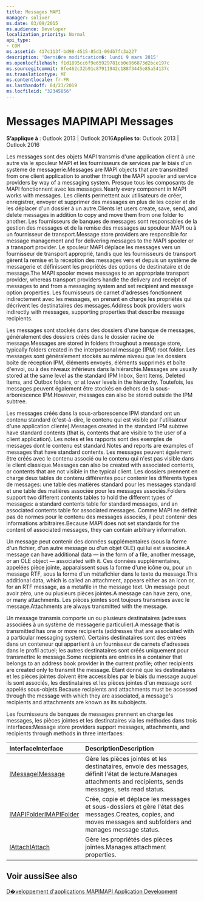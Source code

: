 ```yaml
---
title: Messages MAPI
manager: soliver
ms.date: 03/09/2015
ms.audience: Developer
localization_priority: Normal
api_type:
- COM
ms.assetid: 417c113f-bd98-4515-85d1-09db7fc3a227
description: 'Derni�re modification�: lundi 9 mars 2015'
ms.openlocfilehash: f1d1895cc6f9e65929781cb0e966873d2bce197c
ms.sourcegitcommit: 8fe462c32b91c87911942c188f3445e85a54137c
ms.translationtype: MT
ms.contentlocale: fr-FR
ms.lasthandoff: 04/23/2019
ms.locfileid: "32345856"
---
```

# <a name="mapi-messages"></a><span data-ttu-id="5a191-103">Messages MAPI</span><span class="sxs-lookup"><span data-stu-id="5a191-103">MAPI Messages</span></span>

  
  
<span data-ttu-id="5a191-104">**S’applique à** : Outlook 2013 | Outlook 2016</span><span class="sxs-lookup"><span data-stu-id="5a191-104">**Applies to**: Outlook 2013 | Outlook 2016</span></span> 
  
<span data-ttu-id="5a191-105">Les messages sont des objets MAPI transmis d'une application client à une autre via le spouleur MAPI et les fournisseurs de services par le biais d'un système de messagerie.</span><span class="sxs-lookup"><span data-stu-id="5a191-105">Messages are MAPI objects that are transmitted from one client application to another through the MAPI spooler and service providers by way of a messaging system.</span></span> <span data-ttu-id="5a191-106">Presque tous les composants de MAPI fonctionnent avec les messages.</span><span class="sxs-lookup"><span data-stu-id="5a191-106">Nearly every component in MAPI works with messages.</span></span> <span data-ttu-id="5a191-107">Les clients permettent aux utilisateurs de créer, enregistrer, envoyer et supprimer des messages en plus de les copier et de les déplacer d'un dossier à un autre.</span><span class="sxs-lookup"><span data-stu-id="5a191-107">Clients let users create, save, send, and delete messages in addition to copy and move them from one folder to another.</span></span> <span data-ttu-id="5a191-108">Les fournisseurs de banques de messages sont responsables de la gestion des messages et de la remise des messages au spouleur MAPI ou à un fournisseur de transport.</span><span class="sxs-lookup"><span data-stu-id="5a191-108">Message store providers are responsible for message management and for delivering messages to the MAPI spooler or a transport provider.</span></span> <span data-ttu-id="5a191-109">Le spouleur MAPI déplace les messages vers un fournisseur de transport approprié, tandis que les fournisseurs de transport gèrent la remise et la réception des messages vers et depuis un système de messagerie et définissent les propriétés des options de destinataire et de message.</span><span class="sxs-lookup"><span data-stu-id="5a191-109">The MAPI spooler moves messages to an appropriate transport provider, whereas transport providers handle the delivery and receipt of messages to and from a messaging system and set recipient and message option properties.</span></span> <span data-ttu-id="5a191-110">Les fournisseurs de carnet d'adresses fonctionnent indirectement avec les messages, en prenant en charge les propriétés qui décrivent les destinataires des messages.</span><span class="sxs-lookup"><span data-stu-id="5a191-110">Address book providers work indirectly with messages, supporting properties that describe message recipients.</span></span>
  
<span data-ttu-id="5a191-111">Les messages sont stockés dans des dossiers d'une banque de messages, généralement des dossiers créés dans le dossier racine de message.</span><span class="sxs-lookup"><span data-stu-id="5a191-111">Messages are stored in folders throughout a message store, typically folders created in the interpersonal message (IPM) root folder.</span></span> <span data-ttu-id="5a191-112">Les messages sont généralement stockés au même niveau que les dossiers boîte de réception IPM, éléments envoyés, éléments supprimés et boîte d'envoi, ou à des niveaux inférieurs dans la hiérarchie.</span><span class="sxs-lookup"><span data-stu-id="5a191-112">Messages are usually stored at the same level as the standard IPM Inbox, Sent Items, Deleted Items, and Outbox folders, or at lower levels in the hierarchy.</span></span> <span data-ttu-id="5a191-113">Toutefois, les messages peuvent également être stockés en dehors de la sous-arborescence IPM.</span><span class="sxs-lookup"><span data-stu-id="5a191-113">However, messages can also be stored outside the IPM subtree.</span></span>
  
<span data-ttu-id="5a191-114">Les messages créés dans la sous-arborescence IPM standard ont un contenu standard (c'est-à-dire, le contenu qui est visible par l'utilisateur d'une application cliente).</span><span class="sxs-lookup"><span data-stu-id="5a191-114">Messages created in the standard IPM subtree have standard contents (that is, contents that are visible to the user of a client application).</span></span> <span data-ttu-id="5a191-115">Les notes et les rapports sont des exemples de messages dont le contenu est standard.</span><span class="sxs-lookup"><span data-stu-id="5a191-115">Notes and reports are examples of messages that have standard contents.</span></span> <span data-ttu-id="5a191-116">Les messages peuvent également être créés avec le contenu associé ou le contenu qui n'est pas visible dans le client classique.</span><span class="sxs-lookup"><span data-stu-id="5a191-116">Messages can also be created with associated contents, or contents that are not visible in the typical client.</span></span> <span data-ttu-id="5a191-117">Les dossiers prennent en charge deux tables de contenu différentes pour contenir les différents types de messages: une table des matières standard pour les messages standard et une table des matières associée pour les messages associés.</span><span class="sxs-lookup"><span data-stu-id="5a191-117">Folders support two different contents tables to hold the different types of messages: a standard contents table for standard messages, and an associated contents table for associated messages.</span></span> <span data-ttu-id="5a191-118">Comme MAPI ne définit pas de normes pour le contenu des messages associés, il peut contenir des informations arbitraires.</span><span class="sxs-lookup"><span data-stu-id="5a191-118">Because MAPI does not set standards for the content of associated messages, they can contain arbitrary information.</span></span> 
  
<span data-ttu-id="5a191-119">Un message peut contenir des données supplémentaires (sous la forme d'un fichier, d'un autre message ou d'un objet OLE) qui lui est associée.</span><span class="sxs-lookup"><span data-stu-id="5a191-119">A message can have additional data — in the form of a file, another message, or an OLE object — associated with it.</span></span> <span data-ttu-id="5a191-120">Ces données supplémentaires, appelées pièce jointe, apparaissent sous la forme d'une icône ou, pour un message RTF, sous la forme d'un métafichier dans le texte du message.</span><span class="sxs-lookup"><span data-stu-id="5a191-120">This additional data, which is called an attachment, appears either as an icon or, for an RTF message, as a metafile in the message text.</span></span> <span data-ttu-id="5a191-121">Un message peut avoir zéro, une ou plusieurs pièces jointes.</span><span class="sxs-lookup"><span data-stu-id="5a191-121">A message can have zero, one, or many attachments.</span></span> <span data-ttu-id="5a191-122">Les pièces jointes sont toujours transmises avec le message.</span><span class="sxs-lookup"><span data-stu-id="5a191-122">Attachments are always transmitted with the message.</span></span>
  
<span data-ttu-id="5a191-123">Un message transmis comporte un ou plusieurs destinataires (adresses associées à un système de messagerie particulier).</span><span class="sxs-lookup"><span data-stu-id="5a191-123">A message that is transmitted has one or more recipients (addresses that are associated with a particular messaging system).</span></span> <span data-ttu-id="5a191-124">Certains destinataires sont des entrées dans un conteneur qui appartient à un fournisseur de carnets d'adresses dans le profil actuel; les autres destinataires sont créés uniquement pour transmettre le message.</span><span class="sxs-lookup"><span data-stu-id="5a191-124">Some recipients are entries in a container that belongs to an address book provider in the current profile; other recipients are created only to transmit the message.</span></span> <span data-ttu-id="5a191-125">Étant donné que les destinataires et les pièces jointes doivent être accessibles par le biais du message auquel ils sont associés, les destinataires et les pièces jointes d'un message sont appelés sous-objets.</span><span class="sxs-lookup"><span data-stu-id="5a191-125">Because recipients and attachments must be accessed through the message with which they are associated, a message's recipients and attachments are known as its subobjects.</span></span> 
  
<span data-ttu-id="5a191-126">Les fournisseurs de banques de messages prennent en charge les messages, les pièces jointes et les destinataires via les méthodes dans trois interfaces:</span><span class="sxs-lookup"><span data-stu-id="5a191-126">Message store providers support messages, attachments, and recipients through methods in three interfaces:</span></span> 
  
|<span data-ttu-id="5a191-127">**Interface**</span><span class="sxs-lookup"><span data-stu-id="5a191-127">**Interface**</span></span>|<span data-ttu-id="5a191-128">**Description**</span><span class="sxs-lookup"><span data-stu-id="5a191-128">**Description**</span></span>|
|:-----|:-----|
|[<span data-ttu-id="5a191-129">IMessage</span><span class="sxs-lookup"><span data-stu-id="5a191-129">IMessage</span></span>](imessageimapiprop.md) <br/> |<span data-ttu-id="5a191-130">Gère les pièces jointes et les destinataires, envoie des messages, définit l'état de lecture.</span><span class="sxs-lookup"><span data-stu-id="5a191-130">Manages attachments and recipients, sends messages, sets read status.</span></span>  <br/> |
|[<span data-ttu-id="5a191-131">IMAPIFolder</span><span class="sxs-lookup"><span data-stu-id="5a191-131">IMAPIFolder</span></span>](imapifolderimapicontainer.md) <br/> |<span data-ttu-id="5a191-132">Crée, copie et déplace les messages et sous-dossiers et gère l'état des messages.</span><span class="sxs-lookup"><span data-stu-id="5a191-132">Creates, copies, and moves messages and subfolders and manages message status.</span></span>  <br/> |
|[<span data-ttu-id="5a191-133">IAttach</span><span class="sxs-lookup"><span data-stu-id="5a191-133">IAttach</span></span>](iattachimapiprop.md) <br/> |<span data-ttu-id="5a191-134">Gère les propriétés des pièces jointes.</span><span class="sxs-lookup"><span data-stu-id="5a191-134">Manages attachment properties.</span></span>  <br/> |
   
## <a name="see-also"></a><span data-ttu-id="5a191-135">Voir aussi</span><span class="sxs-lookup"><span data-stu-id="5a191-135">See also</span></span>



[<span data-ttu-id="5a191-136">D�veloppement d'applications MAPI</span><span class="sxs-lookup"><span data-stu-id="5a191-136">MAPI Application Development</span></span>](mapi-application-development.md)

